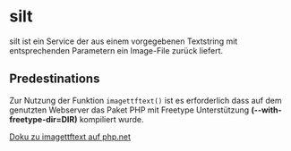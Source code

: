 # silt
silt ist ein Service der aus einem vorgegebenen Textstring mit entsprechenden Parametern ein Image-File zurück liefert.

## Predestinations
Zur Nutzung der Funktion `imagettftext()` ist es erforderlich dass auf dem genutzten Webserver das Paket PHP mit Freetype Unterstützung __(--with-freetype-dir=DIR)__ kompiliert wurde.

[Doku zu imagettftext auf php.net](https://www.php.net/manual/de/function.imagettftext.php)
